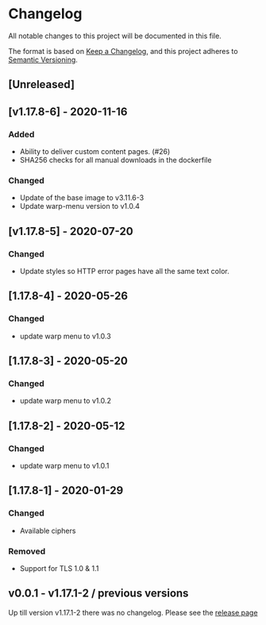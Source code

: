 # Changelog

All notable changes to this project will be documented in this file.

The format is based on [Keep a Changelog](https://keepachangelog.com/en/1.0.0/),
and this project adheres to [Semantic Versioning](https://semver.org/spec/v2.0.0.html).

## [Unreleased]

## [v1.17.8-6] - 2020-11-16

### Added

- Ability to deliver custom content pages. (#26)
- SHA256 checks for all manual downloads in the dockerfile

### Changed

- Update of the base image to v3.11.6-3 
- Update warp-menu version to v1.0.4

## [v1.17.8-5] - 2020-07-20

### Changed

- Update styles so HTTP error pages have all the same text color.

## [1.17.8-4] - 2020-05-26

### Changed

- update warp menu to v1.0.3

## [1.17.8-3] - 2020-05-20

### Changed

- update warp menu to v1.0.2

## [1.17.8-2] - 2020-05-12

### Changed
- update warp menu to v1.0.1

## [1.17.8-1] - 2020-01-29

### Changed
- Available ciphers

### Removed
- Support for TLS 1.0 & 1.1


## v0.0.1 - v1.17.1-2 / previous versions

Up till version v1.17.1-2 there was no changelog. Please see the [release page](https://github.com/cloudogu/nginx/releases)
